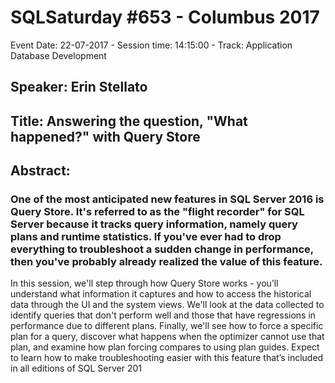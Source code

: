 # SQLSaturday #653 - Columbus 2017
Event Date: 22-07-2017 - Session time: 14:15:00 - Track: Application  Database Development
## Speaker: Erin Stellato
## Title: Answering the question, "What happened?" with Query Store
## Abstract:
### One of the most anticipated new features in SQL Server 2016 is Query Store. It's referred to as the "flight recorder" for SQL Server because it tracks query information, namely query plans and runtime statistics. If you've ever had to drop everything to troubleshoot a sudden change in performance, then you've probably already realized the value of this feature. 

In this session, we'll step through how Query Store works - you’ll understand what information it captures and how to access the historical data through the UI and the system views. We'll look at the data collected to identify queries that don't perform well and those that have regressions in performance due to different plans. Finally, we'll see how to force a specific plan for a query, discover what happens when the optimizer cannot use that plan, and examine how plan forcing compares to using plan guides. Expect to learn how to make troubleshooting easier with this feature that’s included in all editions of SQL Server 201
